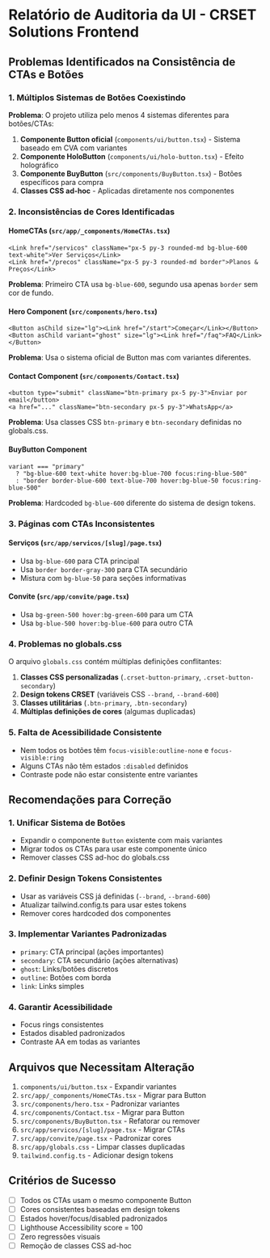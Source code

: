 # Relatório de Auditoria da UI - CRSET Solutions Frontend

## Problemas Identificados na Consistência de CTAs e Botões

### 1. Múltiplos Sistemas de Botões Coexistindo

**Problema**: O projeto utiliza pelo menos 4 sistemas diferentes para botões/CTAs:

1. **Componente Button oficial** (`components/ui/button.tsx`) - Sistema baseado em CVA com variantes
2. **Componente HoloButton** (`components/ui/holo-button.tsx`) - Efeito holográfico
3. **Componente BuyButton** (`src/components/BuyButton.tsx`) - Botões específicos para compra
4. **Classes CSS ad-hoc** - Aplicadas diretamente nos componentes

### 2. Inconsistências de Cores Identificadas

#### HomeCTAs (`src/app/_components/HomeCTAs.tsx`)
```tsx
<Link href="/servicos" className="px-5 py-3 rounded-md bg-blue-600 text-white">Ver Serviços</Link>
<Link href="/precos" className="px-5 py-3 rounded-md border">Planos & Preços</Link>
```
**Problema**: Primeiro CTA usa `bg-blue-600`, segundo usa apenas `border` sem cor de fundo.

#### Hero Component (`src/components/hero.tsx`)
```tsx
<Button asChild size="lg"><Link href="/start">Começar</Link></Button>
<Button asChild variant="ghost" size="lg"><Link href="/faq">FAQ</Link></Button>
```
**Problema**: Usa o sistema oficial de Button mas com variantes diferentes.

#### Contact Component (`src/components/Contact.tsx`)
```tsx
<button type="submit" className="btn-primary px-5 py-3">Enviar por email</button>
<a href="..." className="btn-secondary px-5 py-3">WhatsApp</a>
```
**Problema**: Usa classes CSS `btn-primary` e `btn-secondary` definidas no globals.css.

#### BuyButton Component
```tsx
variant === "primary"
  ? "bg-blue-600 text-white hover:bg-blue-700 focus:ring-blue-500"
  : "border border-blue-600 text-blue-700 hover:bg-blue-50 focus:ring-blue-500"
```
**Problema**: Hardcoded `bg-blue-600` diferente do sistema de design tokens.

### 3. Páginas com CTAs Inconsistentes

#### Serviços (`src/app/servicos/[slug]/page.tsx`)
- Usa `bg-blue-600` para CTA principal
- Usa `border border-gray-300` para CTA secundário
- Mistura com `bg-blue-50` para seções informativas

#### Convite (`src/app/convite/page.tsx`)
- Usa `bg-green-500 hover:bg-green-600` para um CTA
- Usa `bg-blue-500 hover:bg-blue-600` para outro CTA

### 4. Problemas no globals.css

O arquivo `globals.css` contém múltiplas definições conflitantes:

1. **Classes CSS personalizadas** (`.crset-button-primary`, `.crset-button-secondary`)
2. **Design tokens CRSET** (variáveis CSS `--brand`, `--brand-600`)
3. **Classes utilitárias** (`.btn-primary`, `.btn-secondary`)
4. **Múltiplas definições de cores** (algumas duplicadas)

### 5. Falta de Acessibilidade Consistente

- Nem todos os botões têm `focus-visible:outline-none` e `focus-visible:ring`
- Alguns CTAs não têm estados `:disabled` definidos
- Contraste pode não estar consistente entre variantes

## Recomendações para Correção

### 1. Unificar Sistema de Botões
- Expandir o componente `Button` existente com mais variantes
- Migrar todos os CTAs para usar este componente único
- Remover classes CSS ad-hoc do globals.css

### 2. Definir Design Tokens Consistentes
- Usar as variáveis CSS já definidas (`--brand`, `--brand-600`)
- Atualizar tailwind.config.ts para usar estes tokens
- Remover cores hardcoded dos componentes

### 3. Implementar Variantes Padronizadas
- `primary`: CTA principal (ações importantes)
- `secondary`: CTA secundário (ações alternativas)
- `ghost`: Links/botões discretos
- `outline`: Botões com borda
- `link`: Links simples

### 4. Garantir Acessibilidade
- Focus rings consistentes
- Estados disabled padronizados
- Contraste AA em todas as variantes

## Arquivos que Necessitam Alteração

1. `components/ui/button.tsx` - Expandir variantes
2. `src/app/_components/HomeCTAs.tsx` - Migrar para Button
3. `src/components/hero.tsx` - Padronizar variantes
4. `src/components/Contact.tsx` - Migrar para Button
5. `src/components/BuyButton.tsx` - Refatorar ou remover
6. `src/app/servicos/[slug]/page.tsx` - Migrar CTAs
7. `src/app/convite/page.tsx` - Padronizar cores
8. `src/app/globals.css` - Limpar classes duplicadas
9. `tailwind.config.ts` - Adicionar design tokens

## Critérios de Sucesso

- [ ] Todos os CTAs usam o mesmo componente Button
- [ ] Cores consistentes baseadas em design tokens
- [ ] Estados hover/focus/disabled padronizados
- [ ] Lighthouse Accessibility score = 100
- [ ] Zero regressões visuais
- [ ] Remoção de classes CSS ad-hoc
